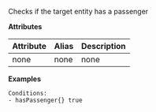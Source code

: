 Checks if the target entity has a passenger

**Attributes**

| Attribute | Alias | Description |
| --------- | ----- | ----------- |
| none      | none  | none        |

**Examples**

```
Conditions:
- hasPassenger{} true
```